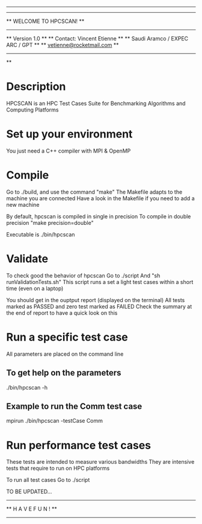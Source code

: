 
**                                                       ** 
**                                                       **
**                 WELCOME TO HPCSCAN!                   **
**                                                       **
**  Version 1.0                                          **
**  Contact: Vincent Etienne                             **
**           Saudi Aramco / EXPEC ARC / GPT              **
**           vetienne@rocketmail.com                     **
**                                                       **
**

# Description

HPCSCAN is an HPC Test Cases Suite for Benchmarking Algorithms and Computing Platforms

# Set up your environment

You just need a C++ compiler with MPI & OpenMP

# Compile

Go to ./build, and use the command "make"
The Makefile adapts to the machine you are connected
Have a look in the Makefile if you need to add a new machine

By default, hpcscan is compiled in single in precision
To compile in double precision "make precision=double"

Executable is ./bin/hpcscan

# Validate

To check good the behavior of hpcscan
Go to ./script
And "sh runValidationTests.sh"
This script runs a set a light test cases within a short time (even on a laptop)

You should get in the ouptput report (displayed on the terminal)
All tests marked as PASSED
and zero test marked as FAILED
Check the summary at the end of report to have a quick look on this

# Run a specific test case

All parameters are placed on the command line

## To get help on the parameters
./bin/hpcscan -h

## Example to run the Comm test case

mpirun ./bin/hpcscan -testCase Comm

# Run performance test cases

These tests are intended to measure various bandwidths
They are intensive tests that require to run on HPC platforms 

To run all test cases
Go to ./script

TO BE UPDATED...

**                                                         **
**                  H A V E    F U N !                     **
**                                                         **
